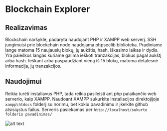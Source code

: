 # Blockchain Explorer

## Realizavimas

Blockchain naršyklė,  padaryta naudojant PHP ir XAMPP web serverį. SSH jungimuisi prie blockchain node naudojama phpseclib biblioteka.
Pradiniame lange matoma 15 naujausių blokų, jų aukštis, hash, iškasimo laikas ir dydis.
Yra paieškos langas kuriame galima ieškoti tranzakcijas, blokus pagal aukštį arba hash.
Ieškant arba paspaudžiant vieną iš 15 blokų, matoma detalesnė informacija, jų tranzakcijos.

## Naudojimui

Reikia turėti instaliavus PHP, tada reikia pasileisti ant php palaikančio web serverio, kaip XAMPP.
Naudoant XAMPP sukurkite instaliacijos direktojijoje  `xampp\htdocs` folderį su norimu, bet kokiu pavadinimu ir įkelkite github
atsisiųstus failus. Serveris pasiekamas per `http://localhost/sukurto folderio pavadinimas/`

![alt text](https://i.imgur.com/XYlJwln.png)